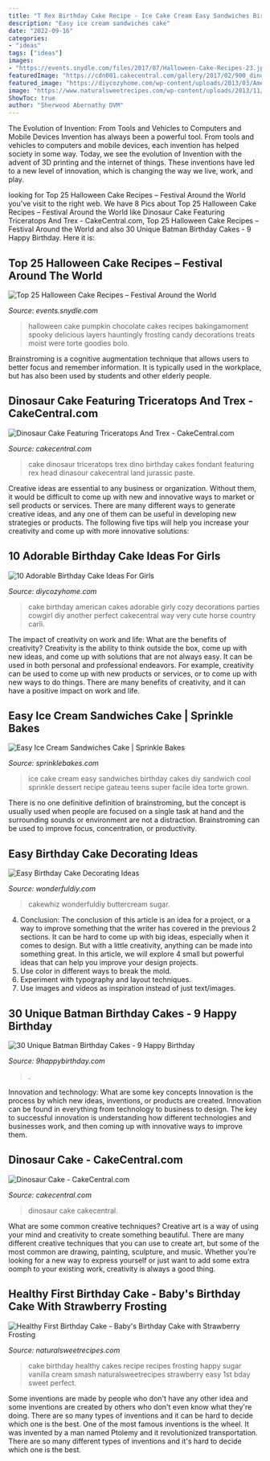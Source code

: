 ```yaml
---
title: "T Rex Birthday Cake Recipe - Ice Cake Cream Easy Sandwiches Birthday Cakes Diy Sandwich Cool Sprinkle Dessert Recipe Gateau Teens Super Facile Idea Torte Grown"
description: "Easy ice cream sandwiches cake"
date: "2022-09-16"
categories:
- "ideas"
tags: ["ideas"]
images:
- "https://events.snydle.com/files/2017/07/Halloween-Cake-Recipes-23.jpg"
featuredImage: "https://cdn001.cakecentral.com/gallery/2017/02/900_dinosaur-cake-946557ja2XW.JPG"
featured_image: "https://diycozyhome.com/wp-content/uploads/2013/03/American-girl-birthday-cake-225x300.jpg"
image: "https://www.naturalsweetrecipes.com/wp-content/uploads/2013/11/healthy-birthday-cake-recipe.jpg"
ShowToc: true
author: "Sherwood Abernathy DVM"
---
```



The Evolution of Invention: From Tools and Vehicles to Computers and Mobile Devices
Invention has always been a powerful tool. From tools and vehicles to computers and mobile devices, each invention has helped society in some way. Today, we see the evolution of Invention with the advent of 3D printing and the internet of things. These inventions have led to a new level of innovation, which is changing the way we live, work, and play.

	

		
looking for Top 25 Halloween Cake Recipes – Festival Around the World you've visit to the right web. We have 8 Pics about Top 25 Halloween Cake Recipes – Festival Around the World like Dinosaur Cake Featuring Triceratops And Trex - CakeCentral.com, Top 25 Halloween Cake Recipes – Festival Around the World and also 30 Unique Batman Birthday Cakes - 9 Happy Birthday. Here it is:
		
    
## Top 25 Halloween Cake Recipes – Festival Around The World

<img loading=lazy src="https://events.snydle.com/files/2017/07/Halloween-Cake-Recipes-23.jpg" onerror="this.onerror=null;this.src='https://tse1.mm.bing.net/th?id=OIP.SkteSCYkuO5_SV8p0CUzfQHaLH&amp;pid=15.1';" alt="Top 25 Halloween Cake Recipes – Festival Around the World">

_Source: events.snydle.com_

>halloween cake pumpkin chocolate cakes recipes bakingamoment spooky delicious layers hauntingly frosting candy decorations treats moist were torte goodies bolo. 

	

Brainstroming is a cognitive augmentation technique that allows users to better focus and remember information. It is typically used in the workplace, but has also been used by students and other elderly people.

    
## Dinosaur Cake Featuring Triceratops And Trex - CakeCentral.com

<img loading=lazy src="https://cdn001.cakecentral.com/gallery/2015/03/900_8235082Eo7_dinosaur-cake-featuring-triceratops-and-trex.jpg" onerror="this.onerror=null;this.src='https://tse4.mm.bing.net/th?id=OIP.xY7QPjuU8Uc8s0WYkkMaqgHaJ4&amp;pid=15.1';" alt="Dinosaur Cake Featuring Triceratops And Trex - CakeCentral.com">

_Source: cakecentral.com_

>cake dinosaur triceratops trex dino birthday cakes fondant featuring rex head dinasour cakecentral land jurassic paste. 

	

Creative ideas are essential to any business or organization. Without them, it would be difficult to come up with new and innovative ways to market or sell products or services. There are many different ways to generate creative ideas, and any one of them can be useful in developing new strategies or products. The following five tips will help you increase your creativity and come up with more innovative solutions: 

    
## 10 Adorable Birthday Cake Ideas For Girls

<img loading=lazy src="https://diycozyhome.com/wp-content/uploads/2013/03/American-girl-birthday-cake-225x300.jpg" onerror="this.onerror=null;this.src='https://tse2.mm.bing.net/th?id=OIP.gdotlbYq1TFPKeDJR0wTrQAAAA&amp;pid=15.1';" alt="10 Adorable Birthday Cake Ideas For Girls">

_Source: diycozyhome.com_

>cake birthday american cakes adorable girly cozy decorations parties cowgirl diy another perfect cakecentral way very cute horse country carli. 

	

The impact of creativity on work and life: What are the benefits of creativity?
Creativity is the ability to think outside the box, come up with new ideas, and come up with solutions that are not always easy. It can be used in both personal and professional endeavors. For example, creativity can be used to come up with new products or services, or to come up with new ways to do things. There are many benefits of creativity, and it can have a positive impact on work and life.

    
## Easy Ice Cream Sandwiches Cake | Sprinkle Bakes

<img loading=lazy src="http://2.bp.blogspot.com/-AxLz_dafYXc/VZW5DVMRJ1I/AAAAAAABc1U/DFMnOhR2AUc/s1600/ice%2Bcream%2Bsandwich%2Bcake%2B2.jpg" onerror="this.onerror=null;this.src='https://tse4.mm.bing.net/th?id=OIP.anxOAwp9IxcUBI9YowvyoQHaLc&amp;pid=15.1';" alt="Easy Ice Cream Sandwiches Cake | Sprinkle Bakes">

_Source: sprinklebakes.com_

>ice cake cream easy sandwiches birthday cakes diy sandwich cool sprinkle dessert recipe gateau teens super facile idea torte grown. 

	

There is no one definitive definition of brainstroming, but the concept is usually used when people are focused on a single task at hand and the surrounding sounds or environment are not a distraction. Brainstroming can be used to improve focus, concentration, or productivity.

    
## Easy Birthday Cake Decorating Ideas

<img loading=lazy src="https://cdn.wonderfuldiy.com/wp-content/uploads/2016/01/Seashell-Cake.jpg" onerror="this.onerror=null;this.src='https://tse2.mm.bing.net/th?id=OIP.X6qESmVosCRu2QOO0OBc5QHaLl&amp;pid=15.1';" alt="Easy Birthday Cake Decorating Ideas">

_Source: wonderfuldiy.com_

>cakewhiz wonderfuldiy buttercream sugar. 

	

4. Conclusion: The conclusion of this article is an idea for a project, or a way to improve something that the writer has covered in the previous 2 sections.
It can be hard to come up with big ideas, especially when it comes to design. But with a little creativity, anything can be made into something great. In this article, we will explore 4 small but powerful ideas that can help you improve your design projects.
1. Use color in different ways to break the mold.
2. Experiment with typography and layout techniques.
3. Use images and videos as inspiration instead of just text/images.

    
## 30 Unique Batman Birthday Cakes - 9 Happy Birthday

<img loading=lazy src="https://www.9happybirthday.com/wp-content/uploads/2017/08/nice-batman-cakes-640x426.jpg" onerror="this.onerror=null;this.src='https://tse2.mm.bing.net/th?id=OIP.EIADeMIZxY3RnI-bKtWSDAHaE7&amp;pid=15.1';" alt="30 Unique Batman Birthday Cakes - 9 Happy Birthday">

_Source: 9happybirthday.com_

>. 

	

Innovation and technology: What are some key concepts
Innovation is the process by which new ideas, inventions, or products are created. Innovation can be found in everything from technology to business to design. The key to successful innovation is understanding how different technologies and businesses work, and then coming up with innovative ways to improve them.

    
## Dinosaur Cake - CakeCentral.com

<img loading=lazy src="https://cdn001.cakecentral.com/gallery/2017/02/900_dinosaur-cake-946557ja2XW.JPG" onerror="this.onerror=null;this.src='https://tse3.mm.bing.net/th?id=OIP.cF2DhZhFinmkNzLmZF2JXgHaJ4&amp;pid=15.1';" alt="Dinosaur Cake - CakeCentral.com">

_Source: cakecentral.com_

>dinosaur cake cakecentral. 

	

What are some common creative techniques?
Creative art is a way of using your mind and creativity to create something beautiful. There are many different creative techniques that you can use to create art, but some of the most common are drawing, painting, sculpture, and music. Whether you’re looking for a new way to express yourself or just want to add some extra oomph to your existing work, creativity is always a good thing.

    
## Healthy First Birthday Cake - Baby&#039;s Birthday Cake With Strawberry Frosting

<img loading=lazy src="https://www.naturalsweetrecipes.com/wp-content/uploads/2013/11/healthy-birthday-cake-recipe.jpg" onerror="this.onerror=null;this.src='https://tse1.mm.bing.net/th?id=OIP.oZgNJ4RsmKZGzv9oD1rspAHaLE&amp;pid=15.1';" alt="Healthy First Birthday Cake - Baby&#039;s Birthday Cake with Strawberry Frosting">

_Source: naturalsweetrecipes.com_

>cake birthday healthy cakes recipe recipes frosting happy sugar vanilla cream smash naturalsweetrecipes strawberry easy 1st bday sweet perfect. 

	

Some inventions are made by people who don't have any other idea and some inventions are created by others who don't even know what they're doing. There are so many types of inventions and it can be hard to decide which one is the best. One of the most famous inventions is the wheel. It was invented by a man named Ptolemy and it revolutionized transportation. There are so many different types of inventions and it's hard to decide which one is the best.

